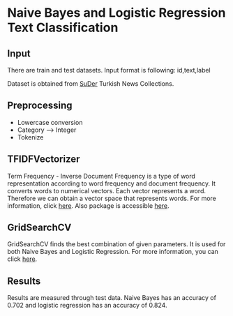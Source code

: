 # Naive Bayes and Logistic Regression Text Classification

## Input
There are train and test datasets. Input format is following:
id,text,label

Dataset is obtained from [SuDer](https://github.com/suverim/suder) Turkish News Collections. 

## Preprocessing
* Lowercase conversion
* Category --> Integer
* Tokenize

## TFIDFVectorizer
Term Frequency - Inverse Document Frequency is a type of word representation according to word frequency and document frequency. It converts words to numerical vectors. Each vector represents a word. Therefore we can obtain a vector space that represents words. For more information, click [here](https://medium.com/nlpgurukool/tfidf-vectorizer-5421f1528402). Also package is accessible [here](https://scikit-learn.org/stable/modules/generated/sklearn.feature_extraction.text.TfidfVectorizer.html).

## GridSearchCV
GridSearchCV finds the best combination of given parameters. It is used for both Naive Bayes and Logistic Regression. For more information, you can click [here](https://scikit-learn.org/stable/modules/generated/sklearn.model_selection.GridSearchCV.html). 

## Results
Results are measured through test data. Naive Bayes has an accuracy of 0.702 and logistic regression has an accuracy of 0.824.
